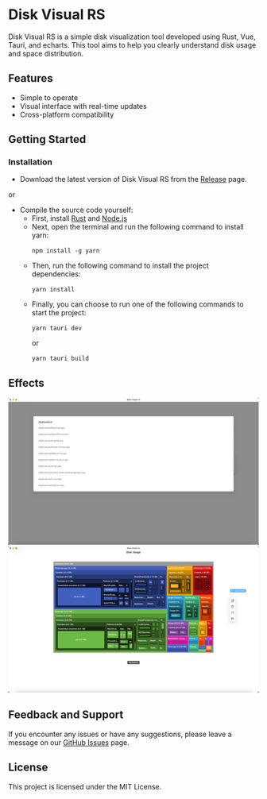 # Disk Visual RS

Disk Visual RS is a simple disk visualization tool developed using Rust, Vue, Tauri, and echarts. This tool aims to help you clearly understand disk usage and space distribution.

## Features
- Simple to operate
- Visual interface with real-time updates
- Cross-platform compatibility

## Getting Started

### Installation

- Download the latest version of Disk Visual RS from the [Release](https://gitee.com/yang_zi_chun/disk-visual-rs/releases) page.

or

- Compile the source code yourself:
    - First, install [Rust](https://www.rust-lang.org/) and [Node.js](https://nodejs.org/en)
    - Next, open the terminal and run the following command to install yarn:
      ```
      npm install -g yarn
      ```
    - Then, run the following command to install the project dependencies:
      ```
      yarn install
      ```
    - Finally, you can choose to run one of the following commands to start the project:
      ```
      yarn tauri dev
      ```
      or
      ```
      yarn tauri build
      ```
## Effects
![Alt text](image-1.png)
![Alt text](img.png)

## Feedback and Support
If you encounter any issues or have any suggestions, please leave a message on our [GitHub Issues](https://gitee.com/yang_zi_chun/disk-visual-rs/issues) page.

## License
This project is licensed under the MIT License.
